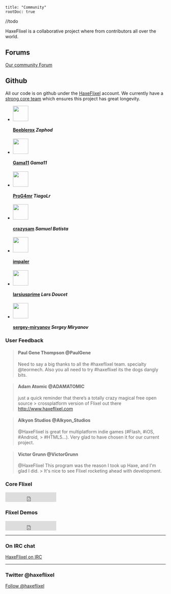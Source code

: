 ```
title: "Community"
rootDoc: true
```


//todo


HaxeFlixel is a collaborative project where from contributors all over the world.

## Forums

[Our community Forum](http://www.haxeflixel.com)

## Github

All our code is on github under the [HaxeFlixel](http://github.com/haxeflixel) account. We currently have a [strong core team](https://github.com/HaxeFlixel?tab=members) which ensures this project has great longevity.

<div class="members-tab">
    <ul class="members-list">
          <li class="">
            <a href="/Beeblerox"><img width="48" height="48" src="https://1.gravatar.com/avatar/d94f85f0196036c0bb5668706705548b?d=https%3A%2F%2Fidenticons.github.com%2F1a873924a23df20081e4949a3f206a07.png&amp;s=140" class="gravatar"></a>
            <h4>
              <a itemprop="members" href="/Beeblerox">Beeblerox</a>
                <em>Zaphod</em>
            </h4>
          </li>
          <li class="">
            <a href="/Gama11"><img width="48" height="48" src="https://0.gravatar.com/avatar/faf350239a4a63b2ba97d90e51860c79?d=https%3A%2F%2Fidenticons.github.com%2Fd8f1d32910f7d8b9e0d0e6215d1ea94c.png&amp;s=140" class="gravatar"></a>
            <h4>
              <a itemprop="members" href="/Gama11">Gama11</a>
                <em>Gama11</em>
            </h4>
          </li>
          <li class="">
            <a href="/ProG4mr"><img width="48" height="48" src="https://0.gravatar.com/avatar/19419177181a2a040d8dbef6564cc48b?d=https%3A%2F%2Fidenticons.github.com%2Ffd7ef49381e44e0a75948f6f6ac398f8.png&amp;s=140" class="gravatar"></a>
            <h4>
              <a itemprop="members" href="/ProG4mr">ProG4mr</a>
                <em>TiagoLr</em>
            </h4>
          </li>
          <li class="">
            <a href="/crazysam"><img width="48" height="48" src="https://0.gravatar.com/avatar/89a1fe99a2a15c43f5efa88f3f7010b9?d=https%3A%2F%2Fidenticons.github.com%2F4350b8db554200c7e7f425e674e53f92.png&amp;s=140" class="gravatar"></a>
            <h4>
              <a itemprop="members" href="/crazysam">crazysam</a>
                <em>Samuel Batista</em>
            </h4>
          </li>
          <li class="">
            <a href="/impaler"><img width="48" height="48" src="https://1.gravatar.com/avatar/8728f32dc1d248c90c0c451adb00e0d1?d=https%3A%2F%2Fidenticons.github.com%2Fbe73ea07ab2a958ff817fa8360149d6d.png&amp;s=140" class="gravatar"></a>
            <h4>
              <a itemprop="members" href="/impaler">impaler</a>
            </h4>
          </li>
          <li class="">
            <a href="/larsiusprime"><img width="48" height="48" src="https://2.gravatar.com/avatar/87b66ea78d6c6a3d855cffdffbf72ab7?d=https%3A%2F%2Fidenticons.github.com%2Ff49d9dd1d5b6f0bbcc97206cfd832932.png&amp;s=140" class="gravatar"></a>
            <h4>
              <a itemprop="members" href="/larsiusprime">larsiusprime</a>
                <em>Lars Doucet</em>
            </h4>
          </li>
          <li class="">
            <a href="/sergey-miryanov"><img width="48" height="48" src="https://2.gravatar.com/avatar/62e7d31a9a92053493242ce5636d072e?d=https%3A%2F%2Fidenticons.github.com%2Fdcfcd2cde6f7ed4327b660cae0ce378f.png&amp;s=140" class="gravatar"></a>
            <h4>
              <a itemprop="members" href="/sergey-miryanov">sergey-miryanov</a>
                <em>Sergey Miryanov</em>
            </h4>
          </li>
    </ul>
  </div>

### User Feedback

> #### Paul Gene Thompson ‏@PaulGene
> Need to say a big thanks to all the #haxeflixel team. specialty @teormech.
> Also you all need to try #haxeflixel its the dogs dangly bits.

> #### Adam Atomic ‏@ADAMATOMIC
> just a quick reminder that there’s a totally crazy magical free open source > crossplatform version of Flixel out there http://www.haxeflixel.com

> #### Alkyon Studios ‏@Alkyon_Studios
> @HaxeFlixel is great for multiplatform indie games (#Flash, #iOS, #Android, > #HTML5...). Very glad to have chosen it for our current project.

> #### Victor Grunn ‏@VictorGrunn
> @HaxeFlixel This program was the reason I took up Haxe, and I'm glad I did. > It's nice to see Flixel rocketing ahead with development.

### Core Flixel

<iframe width="160px" scrolling="0" height="30px" frameborder="0"
allowtransparency="true"
src="http://ghbtns.com/github-btn.html?user=HaxeFlixel&amp;repo=flixel&amp;type=watch&amp;count=true&amp;size=large"></iframe>

### Flixel Demos

<iframe width="160px" scrolling="0" height="30px" frameborder="0"
allowtransparency="true"
src="http://ghbtns.com/github-btn.html?user=HaxeFlixel&amp;repo=flixel-demos&amp;type=watch&amp;count=true&amp;size=large"></iframe>

----

### On IRC chat

[HaxeFlixel on IRC](irc://chat.freenode.net/#haxeflixel)

----

### Twitter @haxeflixel

<a href="https://twitter.com/haxeflixel" class="twitter-follow-button" data-show-count="true" data-lang="en" data-size="large">Follow @haxeflixel</a>

<script>!function(d,s,id){var js,fjs=d.getElementsByTagName(s)[0];if(!d.getElementById(id)){js=d.createElement(s);js.id=id;js.src="//platform.twitter.com/widgets.js";fjs.parentNode.insertBefore(js,fjs);}}(document,"script","twitter-wjs");</script>

<!-- <iframe src="//jrvis.com/red-dwarf/api/button?user=haxeflixel&repo=flixel&type=map&count=true" allowtransparency="true" frameborder="0" scrolling="0"></iframe> -->